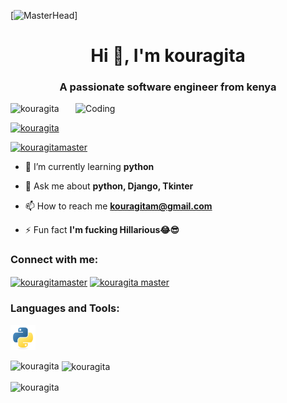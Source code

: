 
[![MasterHead](https://1.bp.blogspot.com/-7A4WynwLsMw/XbBpCXG8fHI/AAAAAAAAMt4/uOa1bpLskYgrwGbllhSu2SDj_Mig8SXJQCLcBGAsYHQ/s1600/2000_600px.gif)]
<h1 align="center">Hi 👋, I'm kouragita</h1>
<h3 align="center">A passionate software engineer from kenya</h3>
<img align="right" alt="Coding" width="400" src="https://cdn.dribbble.com/users/1162077/screenshots/3848914/programmer.gif">

<p align="left"> <img src="https://komarev.com/ghpvc/?username=kouragita&label=Profile%20views&color=0e75b6&style=flat" alt="kouragita" /> </p>

<p align="left"> <a href="https://github.com/ryo-ma/github-profile-trophy"><img src="https://github-profile-trophy.vercel.app/?username=kouragita" alt="kouragita" /></a> </p>

<p align="left"> <a href="https://twitter.com/kouragitamaster" target="blank"><img src="https://img.shields.io/twitter/follow/kouragitamaster?logo=twitter&style=for-the-badge" alt="kouragitamaster" /></a> </p>

- 🌱 I’m currently learning **python**

- 💬 Ask me about **python, Django, Tkinter**

- 📫 How to reach me **kouragitam@gmail.com**

- ⚡ Fun fact **I'm fucking Hillarious😂😎**

<h3 align="left">Connect with me:</h3>
<p align="left">
<a href="https://twitter.com/kouragitamaster" target="blank"><img align="center" src="https://raw.githubusercontent.com/rahuldkjain/github-profile-readme-generator/master/src/images/icons/Social/twitter.svg" alt="kouragitamaster" height="30" width="40" /></a>
<a href="https://fb.com/kouragita master" target="blank"><img align="center" src="https://raw.githubusercontent.com/rahuldkjain/github-profile-readme-generator/master/src/images/icons/Social/facebook.svg" alt="kouragita master" height="30" width="40" /></a>
</p>

<h3 align="left">Languages and Tools:</h3>
<p align="left"> <a href="https://www.python.org" target="_blank" rel="noreferrer"> <img src="https://raw.githubusercontent.com/devicons/devicon/master/icons/python/python-original.svg" alt="python" width="40" height="40"/> </a> </p>

<p><img align="left" src="https://github-readme-stats.vercel.app/api/top-langs?username=kouragita&show_icons=true&locale=en&layout=compact" alt="kouragita" /></p>

<p>&nbsp;<img align="center" src="https://github-readme-stats.vercel.app/api?username=kouragita&show_icons=true&locale=en" alt="kouragita" /></p>

<p><img align="center" src="https://github-readme-streak-stats.herokuapp.com/?user=kouragita&" alt="kouragita" /></p>
